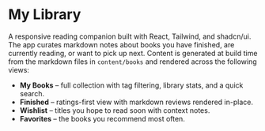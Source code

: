 # My Library

A responsive reading companion built with React, Tailwind, and shadcn/ui. The app curates markdown notes about books you have finished, are currently reading, or want to pick up next. Content is generated at build time from the markdown files in `content/books` and rendered across the following views:

- **My Books** – full collection with tag filtering, library stats, and a quick search.
- **Finished** – ratings-first view with markdown reviews rendered in-place.
- **Wishlist** – titles you hope to read soon with context notes.
- **Favorites** – the books you recommend most often.

